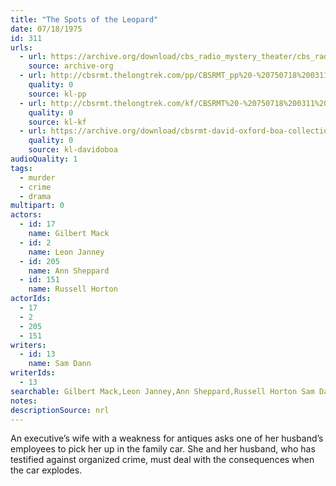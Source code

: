 ```yaml
---
title: "The Spots of the Leopard"
date: 07/18/1975
id: 311
urls: 
  - url: https://archive.org/download/cbs_radio_mystery_theater/cbs_radio_mystery_theater-0301-0350.zip/cbs_radio_mystery_theater-0301-0350%2Fcbsrmt_0311_spots_of_the_leopard.mp3
    source: archive-org
  - url: http://cbsrmt.thelongtrek.com/pp/CBSRMT_pp%20-%20750718%200311%20The%20Spots%20of%20the%20Leopard.mp3
    quality: 0
    source: kl-pp
  - url: http://cbsrmt.thelongtrek.com/kf/CBSRMT%20-%20750718%200311%20The%20Spots%20Of%20The%20Leopard_kf.mp3
    quality: 0
    source: kl-kf
  - url: https://archive.org/download/cbsrmt-david-oxford-boa-collection/CBSRMT-750718-0311-The-Spots-of-the-Leopard-(64-44)_kf-{BoA}.mp3
    quality: 0
    source: kl-davidoboa
audioQuality: 1
tags: 
  - murder
  - crime
  - drama
multipart: 0
actors:  
  - id: 17
    name: Gilbert Mack  
  - id: 2
    name: Leon Janney  
  - id: 205
    name: Ann Sheppard  
  - id: 151
    name: Russell Horton
actorIds:  
  - 17  
  - 2  
  - 205  
  - 151
writers:  
  - id: 13
    name: Sam Dann
writerIds:  
  - 13
searchable: Gilbert Mack,Leon Janney,Ann Sheppard,Russell Horton Sam Dann
notes: 
descriptionSource: nrl
---
```

An executive’s wife with a weakness for antiques asks one of her husband’s employees to pick her up in the family car. She and her husband, who has testified against organized crime, must deal with the consequences when the car explodes. 